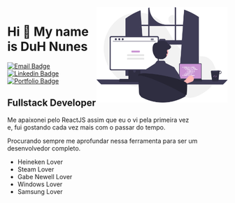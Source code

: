 <img align="right" src="img\undraw_programming.svg" width="300" />

# Hi 👋 My name is DuH Nunes

[![Email Badge](https://img.shields.io/badge/Gmail-D14836?style=for-the-badge&logo=gmail&logoColor=white)](mailto:duhnunes.dev@gmail.com)
[![Linkedin Badge](https://img.shields.io/badge/LinkedIn-0077B5?style=for-the-badge&logo=linkedin&logoColor=white)](https://www.linkedin.com/in/duhnunes/)
[![Portfolio Badge](https://img.shields.io/badge/Portfolio-c992d2?style=for-the-badge&logo=github&logoColor=white)](https://duhnunes.github.io)

Fullstack Developer
-------------------

Me apaixonei pelo ReactJS assim que eu o vi pela primeira vez  
e, fui gostando cada vez mais com o passar do tempo.

Procurando sempre me aprofundar nessa ferramenta para ser um desenvolvedor completo.

- Heineken Lover
- Steam Lover
- Gabe Newell Lover
- Windows Lover
- Samsung Lover
